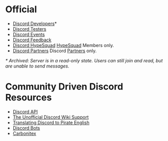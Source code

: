 <!-- TITLE: Discord Resources -->
<!-- SUBTITLE: Below is a list of useful Discord Resources -->

# Official
* [Discord Developers](http://discord.gg/discord-developers)\*
* [Discord Testers](http://discord.gg/discord-testers)
* [Discord Events](http://discord.gg/events)
* [Discord Feedback](https://discord.gg/discord-feedback)
* [Discord HypeSquad](https://discordapp.com/hypesquad) [HypeSquad](/hypesquad) Members only.
* [Discord Partners](https://discordapp.com/partners) Discord [Partners](/partner) only.

*\* Archived: Server is in a read-only state. Users can still join and read, but are unable to send messages.*
# Community Driven Discord Resources
* [Discord API](http://discord.gg/discord-api)
* [The Unofficial Discord Wiki Support](https://discordapp.com/invite/ZRJ9Ghh)
* [Translating Discord to Pirate English](https://discordapp.com/invite/N2SEsmn)
* [Discord Bots](https://discordapp.com/invite/0cDvIgU2voWn4BaD)
* [Carbonitex](https://carbonitex.net/)